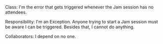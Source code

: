 Class:
I'm the error that gets triggered whenever the Jam session has no attendees.

Responsibility:
I'm an Exception. Anyone trying to start a Jam session must be aware I can be triggered.
Besides that, I cannot do anything.

Collaborators:
I depend on no one.